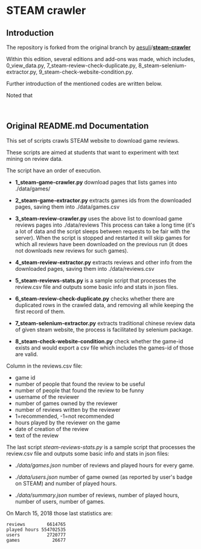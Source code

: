 # STEAM crawler

## Introduction

The repository is forked from the original branch by [aesuli](https://github.com/aesuli)/**[steam-crawler](https://github.com/aesuli/steam-crawler)** 

Within this edition, several editions and add-ons was made, which includes, 0_view_data.py, 7_steam-review-check-duplicate.py, 8_steam-selenium-extractor.py, 9_steam-check-website-condition.py. 

Further introduction of the mentioned codes are written below.

Noted that 

<br/>

## Original README.md Documentation
This set of scripts crawls STEAM website to download game reviews.

These scripts are aimed at students that want to experiment with text mining on review data.

The script have an order of execution.

  * **1_steam-game-crawler.py** download pages that lists games into ./data/games/

  * **2_steam-game-extractor.py** extracts games ids from the downloaded pages, saving them into ./data/games.csv
  
  * **3_steam-review-crawler.py** uses the above list to download game reviews pages into ./data/reviews
    This process can take a long time (it's a lot of data and the script sleeps between requests to be fair with the server).
    When the script is stopped and restarted it will skip games for which all reviews have been downloaded on the previous run (it does not downloads new reviews for such games).
  
  * **4_steam-review-extractor.py** extracts reviews and other info from the downloaded pages, saving them into ./data/reviews.csv 

  * **5_steam-reviews-stats.py**  is a sample script that processes the review.csv file and outputs some basic info and stats in json files.

  * **6_steam-review-check-duplicate.py** checks whether there are duplicated rows in the crawled data, and removing all while keeping the first record of them.

  * **7_steam-selenium-extractor.py** extracts traditional chinese review data of  given steam website, the process is facilitated by selenium package.

  * **8_steam-check-website-condition.py** check whether the game-id exists and would export a csv file which includes the games-id of those are valid.

Column in the reviews.csv file:
  * game id
  * number of people that found the review to be useful
  * number of people that found the review to be funny
  * username of the reviewer
  * number of games owned by the reviewer
  * number of reviews written by the reviewer
  * 1=recommended, -1=not recommended
  * hours played by the reviewer on the game
  * date of creation of the review
  * text of the review

The last script _steam-reviews-stats.py_ is a sample script that processes the review.csv file and outputs some basic info and stats in json files:

  * _./data/games.json_ number of reviews and played hours for every game.
  
  * _./data/users.json_ number of game owned (as reported by user's badge on STEAM) and number of played hours.
  
  * _./data/summary.json_ number of reviews, number of played hours, number of users, number of games.

On March 15, 2018 those last statistics are:

```
reviews        6614765
played hours 554702535
users          2720777
games            26677
```


